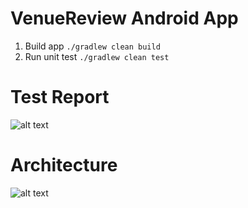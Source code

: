# VenueReview Android App

1. Build app ```./gradlew clean build ```
2. Run unit test ```./gradlew clean test```

# Test Report
![alt text](https://raw.githubusercontent.com/ganeshpachpind/VenueReview/master/other/test_report.png)

# Architecture
![alt text](https://raw.githubusercontent.com/ganeshpachpind/VenueReview/master/other/architecture.png)